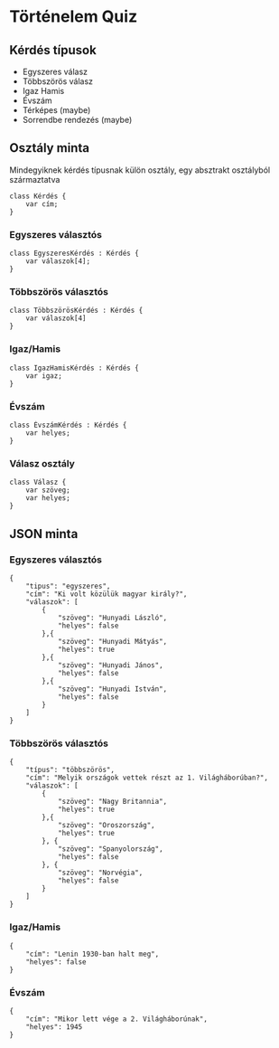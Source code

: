 # Történelem Quiz
## Kérdés típusok
* Egyszeres válasz
* Többszörös válasz
* Igaz Hamis
* Évszám
* Térképes (maybe)
* Sorrendbe rendezés (maybe)

## Osztály minta
Mindegyiknek kérdés típusnak külön osztály, egy absztrakt osztályból származtatva
~~~
class Kérdés {
    var cím;
}
~~~

### Egyszeres választós
~~~
class EgyszeresKérdés : Kérdés {
    var válaszok[4];
}
~~~

### Többszörös választós
~~~
class TöbbszörösKérdés : Kérdés {
    var válaszok[4]
}
~~~

### Igaz/Hamis
~~~
class IgazHamisKérdés : Kérdés {
    var igaz;
}
~~~

### Évszám
~~~
class ÉvszámKérdés : Kérdés {
    var helyes;
}
~~~

### Válasz osztály
~~~
class Válasz {
    var szöveg;
    var helyes;
}
~~~

## JSON minta
### Egyszeres választós
~~~
{
    "tipus": "egyszeres",
    "cím": "Ki volt közülük magyar király?",
    "válaszok": [
        {
            "szöveg": "Hunyadi László",
            "helyes": false
        },{
            "szöveg": "Hunyadi Mátyás",
            "helyes": true
        },{
            "szöveg": "Hunyadi János",
            "helyes": false
        },{
            "szöveg": "Hunyadi István",
            "helyes": false
        }
    ]
}
~~~
### Többszörös választós
~~~
{
    "típus": "többszörös",
    "cím": "Melyik országok vettek részt az 1. Világháborúban?",
    "válaszok": [
        {
            "szöveg": "Nagy Britannia",
            "helyes": true
        },{
            "szöveg": "Oroszország",
            "helyes": true
        }, {
            "szöveg": "Spanyolország",
            "helyes": false
        }, {
            "szöveg": "Norvégia",
            "helyes": false
        }
    ]
}
~~~

### Igaz/Hamis
~~~
{
    "cím": "Lenin 1930-ban halt meg",
    "helyes": false
}
~~~

### Évszám
~~~
{
    "cím": "Mikor lett vége a 2. Világháborúnak",
    "helyes": 1945
}
~~~